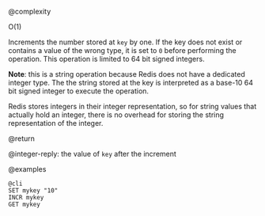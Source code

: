 @complexity

O(1)


Increments the number stored at `key` by one.
If the key does not exist or contains a value of the wrong type, it is set to
`0` before performing the operation. This operation is limited to 64 bit signed
integers.

**Note**: this is a string operation because Redis does not have a dedicated
integer type. The the string stored at the key is interpreted as a base-10 64
bit signed integer to execute the operation.

Redis stores integers in their integer representation, so for string values
that actually hold an integer, there is no overhead for storing the
string representation of the integer.

@return

@integer-reply: the value of `key` after the increment

@examples

    @cli
    SET mykey "10"
    INCR mykey
    GET mykey

